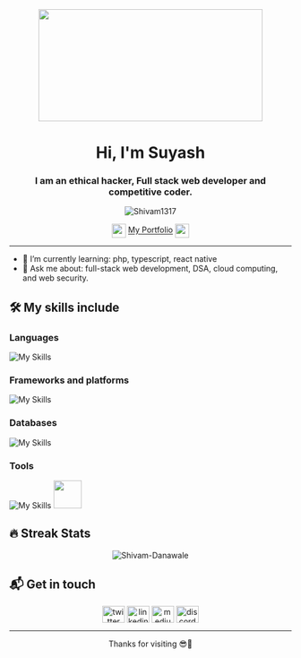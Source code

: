 <div align="center">
  <img align="center" height="200px" width="400px" src="https://camo.githubusercontent.com/85add4a9633786947f86fe4e86eb5aca6b190ff47345434755a0d98f488fefa7/68747470733a2f2f646576656c6f706572732e67697068792e636f6d2f6272616e63682f6d61737465722f7374617469632f6170692d35313264333663303936363236383237313731303861333862626235633537642e676966"/>
</div>

<h1 align="center">Hi, I'm Suyash</h1>
<h3 align="center">I am an ethical hacker, Full stack web developer and competitive coder.</h3>

<div align="center">
  <p> 
    <img src="https://komarev.com/ghpvc/?username=shivam1317&label=Profile%20views&color=023e8a&style=flat" alt="Shivam1317" /> 
  </p>
</div>

<div align="center">
  <img src="https://cdn.discordapp.com/emojis/619643456310083656.gif?size=160&quality=lossless" align="center" height="25px" width="25px"/>
  <a href="https://letshivamcode.com" target="_blank" align="center">My Portfolio</a>
  <img src="https://cdn.discordapp.com/emojis/619643456310083656.gif?size=160&quality=lossless" align="center" height="25px" width="25px"/>
</div>

-----

- 🌱 I’m currently learning: php, typescript, react native
- 💬 Ask me about: full-stack web development, DSA, cloud computing, and web security.

## 🛠 My skills include

### Languages
![My Skills](https://skillicons.dev/icons?i=cpp,html,css,js,ts,golang,python,php,java&theme=dark)

### Frameworks and platforms
![My Skills](https://skillicons.dev/icons?i=react,nextjs,angular,nodejs,nestjs,express,tailwind,bootstrap,aws,azure,linux,materialui&theme=dark)

### Databases
![My Skills](https://skillicons.dev/icons?i=mongodb,firebase,mysql&theme=dark)

### Tools
![My Skills](https://skillicons.dev/icons?i=git,github,md,vscode,redux,prisma,netlify,vercel&theme=dark)
<img height="50" width="50" src="https://forum.obsidian.md/uploads/default/original/2X/b/b0c1ac65c3b9c3c94389bbfa5466dae781e06d85.png"/>

## 🔥 Streak Stats
<p align="center">
  <img src="https://github-readme-streak-stats.herokuapp.com/?user=SuyashVats&theme=black-ice" alt="Shivam-Danawale"  />
</p>

## 📬 Get in touch

<p align="center">
  <a href="https://twitter.com" target="_blank"><img align="center" src="https://raw.githubusercontent.com/rahuldkjain/github-profile-readme-generator/master/src/images/icons/Social/twitter.svg" alt="twitter" height="30" width="40" /></a>
  <a href="https://linkedin.com" target="_blank"><img align="center" src="https://raw.githubusercontent.com/rahuldkjain/github-profile-readme-generator/master/src/images/icons/Social/linked-in-alt.svg" alt="linkedin" height="30" width="40" /></a>
  <a href="https://medium.com" target="_blank"><img align="center" src="https://cdn.mos.cms.futurecdn.net/uazw6gFQuEC29mxMM55Tpb-320-80.jpg" alt="medium" height="30" width="40"/></a>
  <a href="https://dsc.gg" target="_blank"><img align="center" src="https://skillicons.dev/icons?i=discord&theme=dark" height="30" width="40" alt="discord"/></a>
</p>

----

<p align="center">
  Thanks for visiting 😎🤝
</p>

